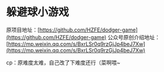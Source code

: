 # 躲避球小游戏

原项目地址：[https://github.com/HZFE/dodger-game](https://github.com/HZFE/dodger-game)
公众号原创介绍地址：[https://mp.weixin.qq.com/s/BxrLSr0q9rzGjJp4beJ7Xw](https://mp.weixin.qq.com/s/BxrLSr0q9rzGjJp4beJ7Xw)

cp：原难度太难，自己改了下难度还行（菜啊喂~